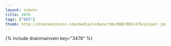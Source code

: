 ```yaml
--- 
layout: sieutv
title: 3476
tags: ["003"]
thumb: http://drainmainvein.com/media/videos/tmb/000/003/476/player.jpg
---
```

{% include drainmainvein key="3476" %} 
